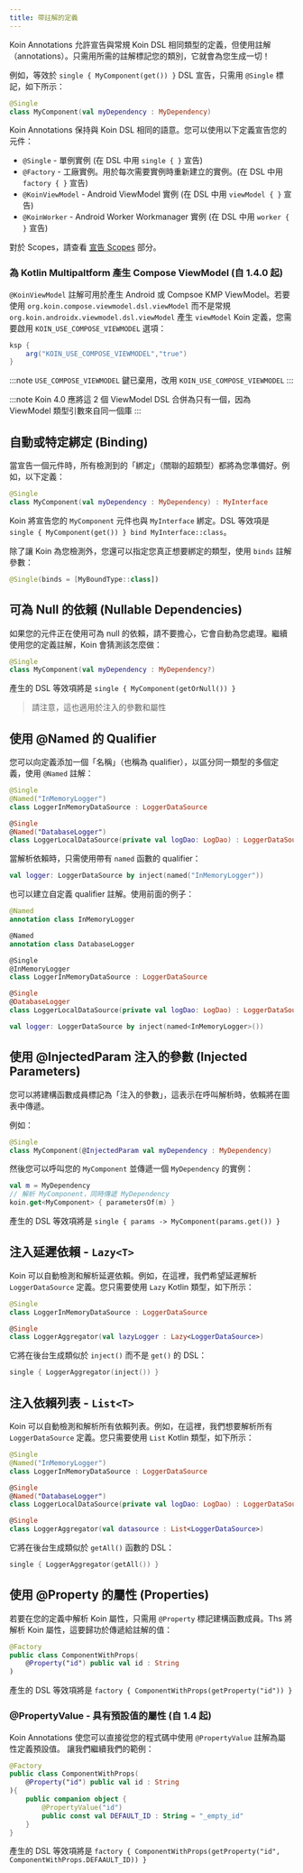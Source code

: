 ```yaml
---
title: 帶註解的定義
---
```

Koin Annotations 允許宣告與常規 Koin DSL 相同類型的定義，但使用註解（annotations）。只需用所需的註解標記您的類別，它就會為您生成一切！

例如，等效於 `single { MyComponent(get()) }` DSL 宣告，只需用 `@Single` 標記，如下所示：

```kotlin
@Single
class MyComponent(val myDependency : MyDependency)
```

Koin Annotations 保持與 Koin DSL 相同的語意。您可以使用以下定義宣告您的元件：

- `@Single` - 單例實例 (在 DSL 中用 `single { }` 宣告)
- `@Factory` - 工廠實例。用於每次需要實例時重新建立的實例。(在 DSL 中用 `factory { }` 宣告)
- `@KoinViewModel` - Android ViewModel 實例 (在 DSL 中用 `viewModel { }` 宣告)
- `@KoinWorker` - Android Worker Workmanager 實例 (在 DSL 中用 `worker { }` 宣告)

對於 Scopes，請查看 [宣告 Scopes](/reference/koin-core/scopes.md) 部分。

### 為 Kotlin Multipaltform 產生 Compose ViewModel (自 1.4.0 起)

`@KoinViewModel` 註解可用於產生 Android 或 Compsoe KMP ViewModel。若要使用 `org.koin.compose.viewmodel.dsl.viewModel` 而不是常規 `org.koin.androidx.viewmodel.dsl.viewModel` 產生 `viewModel` Koin 定義，您需要啟用 `KOIN_USE_COMPOSE_VIEWMODEL` 選項：

```groovy
ksp {
    arg("KOIN_USE_COMPOSE_VIEWMODEL","true")
}
```

:::note
    `USE_COMPOSE_VIEWMODEL` 鍵已棄用，改用 `KOIN_USE_COMPOSE_VIEWMODEL`
:::

:::note
    Koin 4.0 應將這 2 個 ViewModel DSL 合併為只有一個，因為 ViewModel 類型引數來自同一個庫
:::

## 自動或特定綁定 (Binding)

當宣告一個元件時，所有檢測到的「綁定」（關聯的超類型）都將為您準備好。例如，以下定義：

```kotlin
@Single
class MyComponent(val myDependency : MyDependency) : MyInterface
```

Koin 將宣告您的 `MyComponent` 元件也與 `MyInterface` 綁定。DSL 等效項是 `single { MyComponent(get()) } bind MyInterface::class`。

除了讓 Koin 為您檢測外，您還可以指定您真正想要綁定的類型，使用 `binds` 註解參數：

 ```kotlin
@Single(binds = [MyBoundType::class])
```

## 可為 Null 的依賴 (Nullable Dependencies)

如果您的元件正在使用可為 null 的依賴，請不要擔心，它會自動為您處理。繼續使用您的定義註解，Koin 會猜測該怎麼做：

```kotlin
@Single
class MyComponent(val myDependency : MyDependency?)
```

產生的 DSL 等效項將是 `single { MyComponent(getOrNull()) }`

> 請注意，這也適用於注入的參數和屬性

## 使用 @Named 的 Qualifier

您可以向定義添加一個「名稱」（也稱為 qualifier），以區分同一類型的多個定義，使用 `@Named` 註解：

```kotlin
@Single
@Named("InMemoryLogger")
class LoggerInMemoryDataSource : LoggerDataSource

@Single
@Named("DatabaseLogger")
class LoggerLocalDataSource(private val logDao: LogDao) : LoggerDataSource
```

當解析依賴時，只需使用帶有 `named` 函數的 qualifier：

```kotlin
val logger: LoggerDataSource by inject(named("InMemoryLogger"))
```

也可以建立自定義 qualifier 註解。使用前面的例子：

```kotlin
@Named
annotation class InMemoryLogger

@Named
annotation class DatabaseLogger

@Single
@InMemoryLogger
class LoggerInMemoryDataSource : LoggerDataSource

@Single
@DatabaseLogger
class LoggerLocalDataSource(private val logDao: LogDao) : LoggerDataSource
```

```kotlin
val logger: LoggerDataSource by inject(named<InMemoryLogger>())
```

## 使用 @InjectedParam 注入的參數 (Injected Parameters)

您可以將建構函數成員標記為「注入的參數」，這表示在呼叫解析時，依賴將在圖表中傳遞。

例如：

```kotlin
@Single
class MyComponent(@InjectedParam val myDependency : MyDependency)
```

然後您可以呼叫您的 `MyComponent` 並傳遞一個 `MyDependency` 的實例：

```kotlin
val m = MyDependency
// 解析 MyComponent，同時傳遞 MyDependency
koin.get<MyComponent> { parametersOf(m) }
```

產生的 DSL 等效項將是 `single { params -> MyComponent(params.get()) }`

## 注入延遲依賴 - `Lazy<T>`

Koin 可以自動檢測和解析延遲依賴。例如，在這裡，我們希望延遲解析 `LoggerDataSource` 定義。您只需要使用 `Lazy` Kotlin 類型，如下所示：

```kotlin
@Single
class LoggerInMemoryDataSource : LoggerDataSource

@Single
class LoggerAggregator(val lazyLogger : Lazy<LoggerDataSource>)
```

它將在後台生成類似於 `inject()` 而不是 `get()` 的 DSL：

```kotlin
single { LoggerAggregator(inject()) }
```

## 注入依賴列表 - `List<T>`

Koin 可以自動檢測和解析所有依賴列表。例如，在這裡，我們想要解析所有 `LoggerDataSource` 定義。您只需要使用 `List` Kotlin 類型，如下所示：

```kotlin
@Single
@Named("InMemoryLogger")
class LoggerInMemoryDataSource : LoggerDataSource

@Single
@Named("DatabaseLogger")
class LoggerLocalDataSource(private val logDao: LogDao) : LoggerDataSource

@Single
class LoggerAggregator(val datasource : List<LoggerDataSource>)
```

它將在後台生成類似於 `getAll()` 函數的 DSL：

```kotlin
single { LoggerAggregator(getAll()) }
```

## 使用 @Property 的屬性 (Properties)

若要在您的定義中解析 Koin 屬性，只需用 `@Property` 標記建構函數成員。Ths 將解析 Koin 屬性，這要歸功於傳遞給註解的值：

```kotlin
@Factory
public class ComponentWithProps(
    @Property("id") public val id : String
)
```

產生的 DSL 等效項將是 `factory { ComponentWithProps(getProperty("id")) }`

### @PropertyValue - 具有預設值的屬性 (自 1.4 起)

Koin Annotations 使您可以直接從您的程式碼中使用 `@PropertyValue` 註解為屬性定義預設值。
讓我們繼續我們的範例：

```kotlin
@Factory
public class ComponentWithProps(
    @Property("id") public val id : String
){
    public companion object {
        @PropertyValue("id")
        public const val DEFAULT_ID : String = "_empty_id"
    }
}
```

產生的 DSL 等效項將是 `factory { ComponentWithProps(getProperty("id", ComponentWithProps.DEFAAULT_ID)) }`